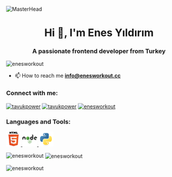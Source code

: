 ![MasterHead](https://cdn.discordapp.com/attachments/1203819276998287412/1215158345087062026/Python-01.jpg?ex=65fbbb66&is=65e94666&hm=16bcfd03537ca21428169a80c8b48ad1899e96a49996b760990023ff021e3a5b&)
<h1 align="center">Hi 👋, I'm Enes Yıldırım</h1>
<h3 align="center">A passionate frontend developer from Turkey</h3>

<p align="left"> <img src="https://komarev.com/ghpvc/?username=enesworkout&label=Profile%20views&color=0e75b6&style=flat" alt="enesworkout" /> </p>

- 📫 How to reach me **info@enesworkout.cc**

<h3 align="left">Connect with me:</h3>
<p align="left">
<a href="https://instagram.com/tavukpower" target="blank"><img align="center" src="https://raw.githubusercontent.com/rahuldkjain/github-profile-readme-generator/master/src/images/icons/Social/instagram.svg" alt="tavukpower" height="30" width="40" /></a>
<a href="https://www.youtube.com/c/tavukpower" target="blank"><img align="center" src="https://raw.githubusercontent.com/rahuldkjain/github-profile-readme-generator/master/src/images/icons/Social/youtube.svg" alt="tavukpower" height="30" width="40" /></a>
<a href="https://discord.gg/enesworkout" target="blank"><img align="center" src="https://raw.githubusercontent.com/rahuldkjain/github-profile-readme-generator/master/src/images/icons/Social/discord.svg" alt="enesworkout" height="30" width="40" /></a>
</p>

<h3 align="left">Languages and Tools:</h3>
<p align="left"> <a href="https://www.w3.org/html/" target="_blank" rel="noreferrer"> <img src="https://raw.githubusercontent.com/devicons/devicon/master/icons/html5/html5-original-wordmark.svg" alt="html5" width="40" height="40"/> </a><a href="https://nodejs.org" target="_blank" rel="noreferrer"> <img src="https://raw.githubusercontent.com/devicons/devicon/master/icons/nodejs/nodejs-original-wordmark.svg" alt="nodejs" width="40" height="40"/> </a><a href="https://www.python.org" target="_blank" rel="noreferrer"> <img src="https://raw.githubusercontent.com/devicons/devicon/master/icons/python/python-original.svg" alt="python" width="40" height="40"/> </a> </p>

<p><img align="left" src="https://github-readme-stats.vercel.app/api/top-langs?username=enesworkout&show_icons=true&locale=en&layout=compact" alt="enesworkout" /></p>

<p>&nbsp;<img align="center" src="https://github-readme-stats.vercel.app/api?username=enesworkout&show_icons=true&locale=en" alt="enesworkout" /></p>

<p><img align="center" src="https://github-readme-streak-stats.herokuapp.com/?user=enesworkout&" alt="enesworkout" /></p>
